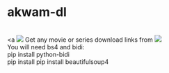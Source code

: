# akwam-dl
<br> <a <img src="https://akwam.cc/files/social_logo.png" /></a>
Get any movie or series download links from <a href="https://www.akwam.cc" target="_parent\"><img src="https://akwam.cc/files/social_logo.png" /></a>
<br>You will need bs4 and bidi:
<br>    pip install python-bidi
<br>    pip install pip install beautifulsoup4
